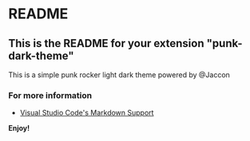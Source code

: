 # README
## This is the README for your extension "punk-dark-theme"
This is a simple punk rocker light dark theme powered by @Jaccon

### For more information
* [Visual Studio Code's Markdown Support](http://blog.jaccon.com.br/punk-dark-theme)

**Enjoy!**
